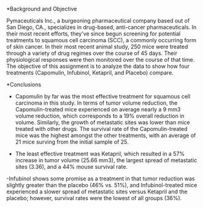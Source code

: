 *Background and Objective

Pymaceuticals Inc., a burgeoning pharmaceutical company based out of San Diego, CA., specializes in drug-based, anti-cancer pharmaceuticals. In their most recent efforts, they've since begun screening for potential treatments to squamous cell carcinoma (SCC), a commonly occurring form of skin cancer. In their most recent animal study, 250 mice were treated through a variety of drug regimes over the course of 45 days. Their physiological responses were then monitored over the course of that time. The objective of this assignment is to analyze the data to show how four treatments (Capomulin, Infubinol, Ketapril, and Placebo) compare.

*Conclusions

- Capomulin by far was the most effective treatment for squamous cell carcinoma in this study. In terms of tumor volume reduction, the Capomulin-treated mice experienced on average nearly a 9 mm3 volume reduction, which corresponds to a 19% overall reduction in volume. Similarly, the growth of metastatic sites was lower than mice treated with other drugs. The survival rate of the Capomulin-treated mice was the highest amongst the other treatments, with an average of 21 mice surving from the initial sample of 25.

- The least effective treatment was Ketapril, which resulted in a 57% increase in tumor volume (25.66 mm3), the largest spread of metastatic sites (3.36), and a 44% mouse survival rate.

-Infubinol shows some promise as a treatment in that tumor reduction was slightly greater than the placebo (46% vs. 51%), and Infubinol-treated mice experienced a slower spread of metastatic sites versus Ketapril and the placebo; however, survival rates were the lowest of all groups (36%).
